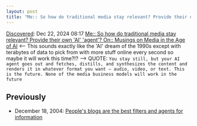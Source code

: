 ```yaml
---
layout: post
title: "Me:: So how do traditional media stay relevant? Provide their own 'AI' 'agent'? On:: Musings on Media in the Age of AI"
---
```

[Discovered](http://rolandtanglao.com/2020/07/29/p1-blogthis-checkvist-list-links-to-blog/): Dec 22, 2024 08:17 [Me:: So how do traditional media stay relevant? Provide their own 'AI' 'agent'? On:: Musings on Media in the Age of AI](https://om.co/2024/12/21/dark-musings-on-media-ai/) <-- This sounds exactly like the 'AI' dream of the 1990s except with terabytes of data to pick from with more stuff online every second so maybe it will work this time?!? --> QUOTE: `You stay still, but your AI agent goes out and fetches, distills, and synthesizes the content and renders it in whatever format you want — audio, video, or text. This is the future. None of the media business models will work in the future `

## Previously

* December 18, 2004: [People's blogs are the best filters and agents for information](http://rolandtanglao.com/2004/12/18/peoples-blogs-are-the-best-filters-and-agents-for-information/)
